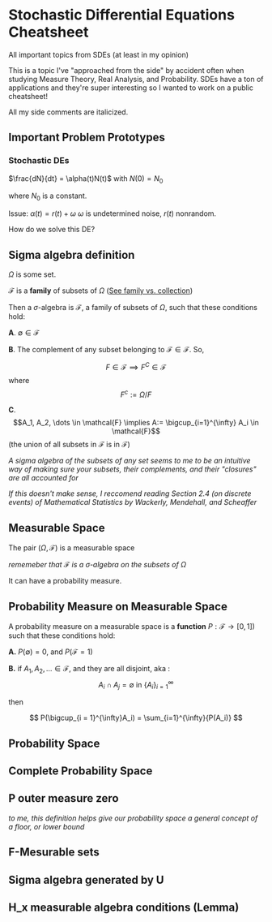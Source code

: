 # Stochastic Differential Equations Cheatsheet

All important topics from SDEs (at least in my opinion)

This is a topic I've "approached from the side" by accident often when studying Measure Theory, Real Analysis, and Probability. SDEs have a ton of applications and they're super interesting so I wanted to work on a public cheatsheet!

All my side comments are italicized. 

## Important Problem Prototypes 

### Stochastic DEs

$\frac{dN}{dt} = \alpha(t)N(t)$ with $N(0) = N_0$

where $N_0$ is a constant.

Issue: $\alpha(t) = r(t) + \omega$
$\omega$ is undetermined noise, $r(t)$ nonrandom. 

How do we solve this DE?

## Sigma algebra definition

$\Omega$ is some set.

$\mathcal{F}$ is a **family** of subsets of $\Omega$ ([See family vs. collection](https://www.samuel-drapeau.info/math/2015/10/04/family-vs-collection/#:~:text=Typical%20examples%20of%20families%20are,ten%20times%20the%20number%201.))

Then a $\sigma$-algebra is $\mathcal{F}$, a family of subsets of $\Omega$, such that these conditions hold:

**A**. $\emptyset \in \mathcal{F}$

**B**. The complement of any subset belonging to $\mathcal{F} \in \mathcal{F}$. So,  

$$F \in \mathcal{F} \implies F^C \in \mathcal{F}$$ where $$F^c := \Omega / F$$

**C**. $$A_1, A_2, \dots \in \mathcal{F} \implies A:= \bigcup_{i=1}^{\infty} A_i \in \mathcal{F}$$ (the union of all subsets in $\mathcal{F}$ is in $\mathcal{F}$)

*A sigma algebra of the subsets of any set seems to me to be an intuitive way of making sure your subsets, their complements, and their "closures" are all accounted for*

*If this doesn't make sense, I reccomend reading Section 2.4 (on discrete events) of Mathematical Statistics by Wackerly, Mendehall, and Scheaffer*

## Measurable Space 

The pair $(\Omega, \mathcal{F})$ is a measurable space 

*rememeber that* $\mathcal{F}$ *is a* $\sigma$*-algebra on the subsets of* $\Omega$

It can have a probability measure. 

## Probability Measure on Measurable Space 

A probability measure on a measurable space is a **function** $P:\mathcal{F} \to [0,1]$) such that these conditions hold:

**A.** $P(\emptyset) = 0$, and $P(\mathcal{F} = 1)$

**B.** if $A_1, A_2, \dots \in \mathcal{F}$, and they are all disjoint, aka : $$A_i \cap A_j = \emptyset \text{ in } \{A_i\}_{i=1}^{\infty}$$

then 

$$
P(\bigcup_{i = 1}^{\infty}A_i) = \sum_{i=1}^{\infty}{P(A_i)}
$$


## Probability Space 

## Complete Probability Space

## P outer measure zero 

*to me, this definition helps give our probability space a general concept of a floor, or lower bound*

## F-Mesurable sets 

## Sigma algebra generated by U 

## H_x measurable algebra conditions (Lemma)

